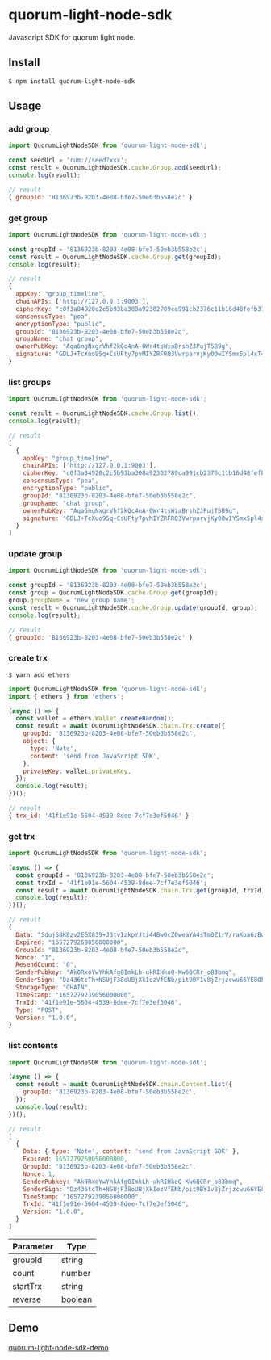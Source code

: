 # quorum-light-node-sdk
Javascript SDK for quorum light node.

## Install
```
$ npm install quorum-light-node-sdk
```

## Usage

### add group
``` javascript
import QuorumLightNodeSDK from 'quorum-light-node-sdk';

const seedUrl = 'rum://seed?xxx';
const result = QuorumLightNodeSDK.cache.Group.add(seedUrl);
console.log(result);
```

``` javascript
// result
{ groupId: '8136923b-8203-4e08-bfe7-50eb3b558e2c' }
```

### get group
``` javascript
import QuorumLightNodeSDK from 'quorum-light-node-sdk';

const groupId = '8136923b-8203-4e08-bfe7-50eb3b558e2c';
const result = QuorumLightNodeSDK.cache.Group.get(groupId);
console.log(result);
```
``` javascript
// result
{
  appKey: "group_timeline",
  chainAPIs: ['http://127.0.0.1:9003'],
  cipherKey: "c0f3a84920c2c5b93ba308a92302789ca991cb2376c11b16d48fefb31666d5d2",
  consensusType: "poa",
  encryptionType: "public",
  groupId: "8136923b-8203-4e08-bfe7-50eb3b558e2c",
  groupName: "chat group",
  ownerPubKey: "Aqa6ngNxgrVhf2kQc4nA-0Wr4tsWiaBrshZJPujT5B9g",
  signature: "GDLJ+TcXuo95q+CsUFty7pvMIYZRFRQ3VwrparvjKy00wIYSmx5pl4xT4ALb6AVgNei/is5kn1MuXfh9b5wB+QE=",
}
```

### list groups
``` javascript
import QuorumLightNodeSDK from 'quorum-light-node-sdk';

const result = QuorumLightNodeSDK.cache.Group.list();
console.log(result);
```
``` javascript
// result
[
  {
    appKey: "group_timeline",
    chainAPIs: ['http://127.0.0.1:9003'],
    cipherKey: "c0f3a84920c2c5b93ba308a92302789ca991cb2376c11b16d48fefb31666d5d2",
    consensusType: "poa",
    encryptionType: "public",
    groupId: "8136923b-8203-4e08-bfe7-50eb3b558e2c",
    groupName: "chat group",
    ownerPubKey: "Aqa6ngNxgrVhf2kQc4nA-0Wr4tsWiaBrshZJPujT5B9g",
    signature: "GDLJ+TcXuo95q+CsUFty7pvMIYZRFRQ3VwrparvjKy00wIYSmx5pl4xT4ALb6AVgNei/is5kn1MuXfh9b5wB+QE=",
  }
]
```

### update group
``` javascript
import QuorumLightNodeSDK from 'quorum-light-node-sdk';

const groupId = '8136923b-8203-4e08-bfe7-50eb3b558e2c';
const group = QuorumLightNodeSDK.cache.Group.get(groupId);
group.groupName = 'new group name';
const result = QuorumLightNodeSDK.cache.Group.update(groupId, group);
console.log(result);
```
``` javascript
// result
{ groupId: '8136923b-8203-4e08-bfe7-50eb3b558e2c' }
```

### create trx
```
$ yarn add ethers
```
``` javascript
import QuorumLightNodeSDK from 'quorum-light-node-sdk';
import { ethers } from 'ethers';

(async () => {
  const wallet = ethers.Wallet.createRandom();
  const result = await QuorumLightNodeSDK.chain.Trx.create({
    groupId: '8136923b-8203-4e08-bfe7-50eb3b558e2c',
    object: {
      type: 'Note',
      content: 'send from JavaScript SDK',
    },
    privateKey: wallet.privateKey,
  });
  console.log(result);
})();
```
``` javascript
// result
{ trx_id: '41f1e91e-5604-4539-8dee-7cf7e3ef5046' }
```

### get trx
``` javascript
import QuorumLightNodeSDK from 'quorum-light-node-sdk';

(async () => {
  const groupId = '8136923b-8203-4e08-bfe7-50eb3b558e2c';
  const trxId = '41f1e91e-5604-4539-8dee-7cf7e3ef5046';
  const result = await QuorumLightNodeSDK.chain.Trx.get(groupId, trxId);
  console.log(result);
})();
```
``` javascript
// result
{
  Data: "SdujS8K8zv2E6X839+J3tvIzkpYJti44Bw0cZ0weaYA4sTm0Z1rV/raKoa6zBwrAZYM9Zs+QdLS06jCVcaIvZrDqZysuAbTA/0JPmWVcLRdoiipdjAe6ov35f7WgVps6iSKUrw==",
  Expired: "1657279269056000000",
  GroupId: "8136923b-8203-4e08-bfe7-50eb3b558e2c",
  Nonce: "1",
  ResendCount: "0",
  SenderPubkey: "Ak0RxoYwYhkAfg0ImkLh-ukRIHkoQ-Kw6QCRr_o83bmq",
  SenderSign: "Dz436tcTh+NSUjF38oUBjXkIezVfENb/pit9BY1v8jZrjzcwu66YE8OFO9/MzRNIkhgTK2wulfmk51mzJz/9Txs=",
  StorageType: "CHAIN",
  TimeStamp: "1657279239056000000",
  TrxId: "41f1e91e-5604-4539-8dee-7cf7e3ef5046",
  Type: "POST",
  Version: "1.0.0",
}
```

### list contents
``` javascript
import QuorumLightNodeSDK from 'quorum-light-node-sdk';

(async () => {
  const result = await QuorumLightNodeSDK.chain.Content.list({
    groupId: '8136923b-8203-4e08-bfe7-50eb3b558e2c',
  });
  console.log(result);
})();
```
``` javascript
// result
[
  {
    Data: { type: 'Note', content: 'send from JavaScript SDK' },
    Expired: 1657279269056000000,
    GroupId: "8136923b-8203-4e08-bfe7-50eb3b558e2c",
    Nonce: 1,
    SenderPubkey: "Ak0RxoYwYhkAfg0ImkLh-ukRIHkoQ-Kw6QCRr_o83bmq",
    SenderSign: "Dz436tcTh+NSUjF38oUBjXkIezVfENb/pit9BY1v8jZrjzcwu66YE8OFO9/MzRNIkhgTK2wulfmk51mzJz/9Txs=",
    TimeStamp: "1657279239056000000",
    TrxId: "41f1e91e-5604-4539-8dee-7cf7e3ef5046",
    Version: "1.0.0",
  }
]
```
| Parameter      | Type |
| ----------- | ----------- |
| groupId      | string       |
| count   | number        |
| startTrx   | string        |
| reverse   | boolean        |


## Demo

[quorum-light-node-sdk-demo](https://github.com/raimonfuns/quorum-light-node-sdk-demo)